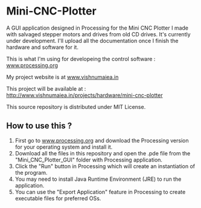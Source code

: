 # Mini-CNC-Plotter

A GUI application designed in Processing for the Mini CNC Plotter I made with salvaged stepper motors and drives from old CD drives. It's currently under development. I'll upload all the documentation once I finish the hardware and software for it.

This is what I'm using for developeing the control software : www.processing.org

My project website is at www.vishnumaiea.in

This project will be available at : http://www.vishnumaiea.in/projects/hardware/mini-cnc-plotter

This source repository is distributed under MIT License.




## How to use this ?

1. First go to www.processing.org and download the Processing version for your operating system and install it.
2. Download all the files in this repository and open the .pde file from the "Mini_CNC_Plotter_GUI" folder with Processing application.
3. Click the "Run" button in Processing which will create an instantiation of the program.
4. You may need to install Java Runtime Environment (JRE) to run the application.
5. You can use the "Export Application" feature in Processing to create executable files for preferred OSs.
